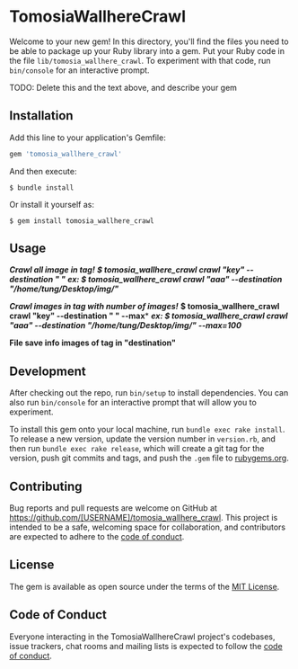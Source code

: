 # TomosiaWallhereCrawl

Welcome to your new gem! In this directory, you'll find the files you need to be able to package up your Ruby library into a gem. Put your Ruby code in the file `lib/tomosia_wallhere_crawl`. To experiment with that code, run `bin/console` for an interactive prompt.

TODO: Delete this and the text above, and describe your gem

## Installation

Add this line to your application's Gemfile:

```ruby
gem 'tomosia_wallhere_crawl'
```

And then execute:

    $ bundle install

Or install it yourself as:

    $ gem install tomosia_wallhere_crawl

## Usage
*****Crawl all image in tag!*****
*******$ tomosia_wallhere_crawl crawl "key" --destination " "*******
*******ex: $ tomosia_wallhere_crawl crawl "aaa" --destination "/home/tung/Desktop/img/"*******

*****Crawl images in tag with number of images!*****
******$ tomosia_wallhere_crawl crawl "key" --destination " " --max*******
*******ex: $  tomosia_wallhere_crawl crawl "aaa" --destination "/home/tung/Desktop/img/" --max=100*******

****File save info images of tag in "destination"****
## Development

After checking out the repo, run `bin/setup` to install dependencies. You can also run `bin/console` for an interactive prompt that will allow you to experiment.

To install this gem onto your local machine, run `bundle exec rake install`. To release a new version, update the version number in `version.rb`, and then run `bundle exec rake release`, which will create a git tag for the version, push git commits and tags, and push the `.gem` file to [rubygems.org](https://rubygems.org).

## Contributing

Bug reports and pull requests are welcome on GitHub at https://github.com/[USERNAME]/tomosia_wallhere_crawl. This project is intended to be a safe, welcoming space for collaboration, and contributors are expected to adhere to the [code of conduct](https://github.com/[USERNAME]/tomosia_wallhere_crawl/blob/master/CODE_OF_CONDUCT.md).


## License

The gem is available as open source under the terms of the [MIT License](https://opensource.org/licenses/MIT).

## Code of Conduct

Everyone interacting in the TomosiaWallhereCrawl project's codebases, issue trackers, chat rooms and mailing lists is expected to follow the [code of conduct](https://github.com/[USERNAME]/tomosia_wallhere_crawl/blob/master/CODE_OF_CONDUCT.md).

